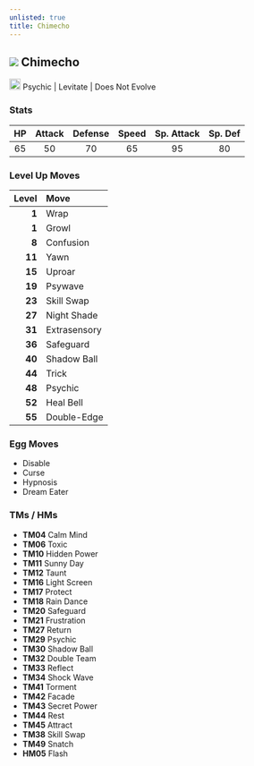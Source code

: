 ```yaml
---
unlisted: true
title: Chimecho
---
```

## ![](https://serebii.net/emerald/pokemon/358.png) Chimecho
<img src="https://archives.bulbagarden.net/media/upload/thumb/7/73/Psychic_icon_SwSh.png/64px-Psychic_icon_SwSh.png" width="20px" height="20px"> Psychic | Levitate | Does Not Evolve

### Stats

| HP | Attack | Defense | Speed | Sp. Attack | Sp. Def |
|:---:|:---:|:---:|:---:|:---:|:---:|
| 65 | 50 | 70 | 65 | 95 | 80 |

### Level Up Moves

| Level | Move |
|---:|:---|
| **1** | Wrap |
| **1** | Growl |
| **8** | Confusion |
| **11** | Yawn |
| **15** | Uproar |
| **19** | Psywave |
| **23** | Skill Swap |
| **27** | Night Shade |
| **31** | Extrasensory |
| **36** | Safeguard |
| **40** | Shadow Ball |
| **44** | Trick |
| **48** | Psychic |
| **52** | Heal Bell |
| **55** | Double-Edge |

### Egg Moves
 - Disable
 - Curse
 - Hypnosis
 - Dream Eater

### TMs / HMs
 - **TM04** Calm Mind
 - **TM06** Toxic
 - **TM10** Hidden Power
 - **TM11** Sunny Day
 - **TM12** Taunt
 - **TM16** Light Screen
 - **TM17** Protect
 - **TM18** Rain Dance
 - **TM20** Safeguard
 - **TM21** Frustration
 - **TM27** Return
 - **TM29** Psychic
 - **TM30** Shadow Ball
 - **TM32** Double Team
 - **TM33** Reflect
 - **TM34** Shock Wave
 - **TM41** Torment
 - **TM42** Facade
 - **TM43** Secret Power
 - **TM44** Rest
 - **TM45** Attract
 - **TM38** Skill Swap
 - **TM49** Snatch
 - **HM05** Flash